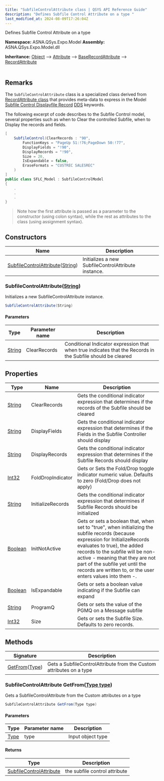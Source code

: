 ```yaml
---
title: "SubfileControlAttribute class | QSYS API Reference Guide"
description: "Defines Subfile Control Attribute on a type "
last_modified_at: 2024-08-09T17:26:04Z
---
```


Defines Subfile Control Attribute on a type

**Namespace:** ASNA.QSys.Expo.Model
**Assembly:** ASNA.QSys.Expo.Model.dll

**Inheritance:** [Object](https://docs.microsoft.com/en-us/dotnet/api/system.object) --> [Attribute](https://docs.microsoft.com/en-us/dotnet/api/system.attribute) --> [BaseRecordAttribute](/reference/expo/qsys-expo-model/base-record-attribute.html) --> [RecordAttribute](/reference/expo/qsys-expo-model/record-attribute.html)
<br>
<br>

## Remarks

The `SubfileControlAttribute` class is a specialized class derived from [RecordAttribute class](/reference/expo/qsys-expo-model/base-record-attribute.html) that provides meta-data to express in the Model [Subfile Control Displayfile Record](https://www.ibm.com/docs/en/i/7.4?topic=80-sflctl-subfile-control-keyword-display-files) [DDS](https://www.ibm.com/docs/en/i/7.4?topic=dds-display-files) keywords.

The following excerpt of code describes to the Subfile Control model, several properties such as when to Clear the controlled Subfile, when to Display the records and fields.

```cs
[
    SubfileControl(ClearRecords : "90",
        FunctionKeys = "PageUp 51:!76;PageDown 50:!77",
        DisplayFields = "!90",
        DisplayRecords = "!90",
        Size = 20,
        IsExpandable = false,
        EraseFormats = "CUSTREC SALESREC"
    )
]
public class SFLC_Model : SubfileControlModel
{
    .
    .
    .
}
```
>Note how the first attribute is passed as a parameter to the constructor (using colon syntax), while the rest as attributes to the class (using assignment syntax). 


## Constructors

| Name | Description |
| --- | --- |
| [SubfileControlAttribute](#subfilecontrolattributestring)([String](https://docs.microsoft.com/en-us/dotnet/api/system.string)) | Initializes a new SubfileControlAttribute instance.

### SubfileControlAttribute([String](https://docs.microsoft.com/en-us/dotnet/api/system.string))

Initializes a new SubfileControlAttribute instance.

```cs
SubfileControlAttribute(String)
```

#### Parameters

| Type | Parameter name | Description
| --- | --- | ---
| [String](https://docs.microsoft.com/en-us/dotnet/api/system.string) | ClearRecords | Conditional Indicator expression that when true indicates that the Records in the Subfile should be cleared

## Properties

| Type | Name | Description
| --- | --- | --- 
| [String](https://learn.microsoft.com/en-us/dotnet/api/system.string?view=net-8.0) | ClearRecords | Gets the conditional indicator expression that determines if the records of the Subfile should be cleared  |
| [String](https://learn.microsoft.com/en-us/dotnet/api/system.string?view=net-8.0) | DisplayFields | Gets the conditional indicator expression that determines if the Fields in the Subfile Controller should display |
| [String](https://learn.microsoft.com/en-us/dotnet/api/system.string?view=net-8.0) | DisplayRecords | Gets the conditional indicator expression that determines if the Subfile Records should display |
| [Int32](https://learn.microsoft.com/en-us/dotnet/csharp/language-reference/builtin-types/integral-numeric-types) | FoldDropIndicator | Gets or Sets the Fold/Drop toggle indicator numeric value. Defaults to zero (Fold/Drop does not apply) |
| [String](https://learn.microsoft.com/en-us/dotnet/api/system.string?view=net-8.0) | InitializeRecords | Gets the conditional indicator expression that determines if Subfile Records should be initialized |
| [Boolean](https://docs.microsoft.com/en-us/dotnet/api/system.boolean) | InitNotActive | Gets or sets a boolean that, when set to "true", when initializing the subfile records (because expression for InitializeRecords evaluates to true), the added records to the subfile will be non-active - meaning that they are not part of the subfile yet until the records are written to, or the user enters values into them -. |
| [Boolean](https://docs.microsoft.com/en-us/dotnet/api/system.boolean) | IsExpandable | Gets or sets a boolean value indicating if the Subfile can expand |
| [String](https://learn.microsoft.com/en-us/dotnet/api/system.string?view=net-8.0) | ProgramQ | Gets or sets the value of the PGMQ on a Message subfile |
| [Int32](https://learn.microsoft.com/en-us/dotnet/csharp/language-reference/builtin-types/integral-numeric-types) | Size | Gets or sets the Subfile Size. Defaults to zero records. |

## Methods

| Signature | Description |
| --- | --- |
| [GetFrom](#subfilecontrolattribute-getfromtype-type)([Type](https://docs.microsoft.com/en-us/dotnet/api/system.type)) | Gets a SubfileControlAttribute from the Custom attributes on a type

### SubfileControlAttribute GetFrom([Type type](https://docs.microsoft.com/en-us/dotnet/api/system.type))

Gets a SubfileControlAttribute from the Custom attributes on a type

```cs
SubfileControlAttribute GetFrom(Type type)
```

#### Parameters

| Type | Parameter name | Description
| --- | --- | ---
| [Type](https://docs.microsoft.com/en-us/dotnet/api/system.type) | type | Input object type

#### Returns

| Type | Description
| --- | ---
| [SubfileControlAttribute](/reference/expo/qsys-expo-model/subfile-control-attribute.html) | the subfile control attribute

